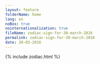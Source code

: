 ```yaml
---
layout: feature
folderName: home
lang: en
noBox: true
nointernationalization: true
fileName: zodiac-sign-for-30-march-2016
permalink: zodiac-sign-for-30-march-2016
date: 30-03-2016
---
```

{% include zodiac.html %}
